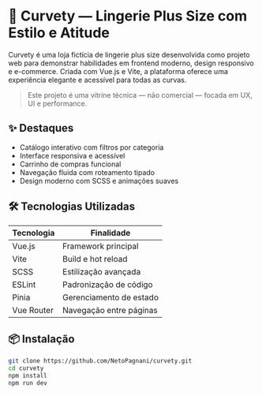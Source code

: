 # 💋 Curvety — Lingerie Plus Size com Estilo e Atitude

Curvety é uma loja fictícia de lingerie plus size desenvolvida como projeto web para demonstrar habilidades em frontend moderno, design responsivo e e-commerce. Criada com Vue.js e Vite, a plataforma oferece uma experiência elegante e acessível para todas as curvas.

> Este projeto é uma vitrine técnica — não comercial — focada em UX, UI e performance.

## ✨ Destaques

- Catálogo interativo com filtros por categoria
- Interface responsiva e acessível
- Carrinho de compras funcional
- Navegação fluida com roteamento tipado
- Design moderno com SCSS e animações suaves

## 🛠️ Tecnologias Utilizadas

| Tecnologia | Finalidade |
|------------|------------|
| Vue.js     | Framework principal |
| Vite       | Build e hot reload |
| SCSS       | Estilização avançada |
| ESLint     | Padronização de código |
| Pinia      | Gerenciamento de estado |
| Vue Router | Navegação entre páginas |

## 📦 Instalação

```bash
git clone https://github.com/NetoPagnani/curvety.git
cd curvety
npm install
npm run dev
